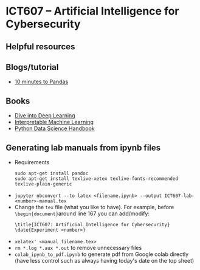 # ICT607 &ndash; Artificial Intelligence for Cybersecurity

## Helpful resources
## Blogs/tutorial
- [10 minutes to Pandas](https://pandas.pydata.org/pandas-docs/stable/user_guide/10min.html)

## Books
- [Dive into Deep Learning](https://d2l.ai/index.html)
- [Interpretable Machine Learning](https://christophm.github.io/interpretable-ml-book/)
- [Python Data Science Handbook](https://jakevdp.github.io/PythonDataScienceHandbook/)

## Generating lab manuals from ipynb files
- Requirements
    ```
    sudo apt-get install pandoc
    sudo apt-get install texlive-xetex texlive-fonts-recommended texlive-plain-generic
    ```
- `jupyter nbconvert --to latex <filename.ipynb> --output ICT607-lab-<number>-manual.tex`
- Change the `tex` file (what you like to have). For example, before `\begin{document}`around line 167 you can add/modify:
    ```
    \title{ICT607: Artificial Intelligence for Cybersecurity}
    \date{Experiment <number>}
    ```
- `xelatex' <manual filename.tex>`
- `rm *.log *.aux *.out` to remove unnecessary files
- `colab_ipynb_to_pdf.ipynb` to generate pdf from Google colab directly (have less control such as always having today's date on the top sheet)